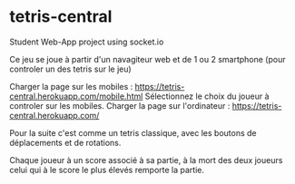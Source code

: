 # tetris-central
Student Web-App project using socket.io

Ce jeu se joue à partir d'un navagiteur web et de 1 ou 2 smartphone (pour controler un des tetris sur le jeu)

Charger la page sur les mobiles : https://tetris-central.herokuapp.com/mobile.html 
Sélectionnez le choix du joueur à controler sur les mobiles.
Charger la page sur l'ordinateur : https://tetris-central.herokuapp.com/

Pour la suite c'est comme un tetris classique, avec les boutons de déplacements et de rotations.

Chaque joueur à un score associé à sa partie, à la mort des deux joueurs celui qui à le score le plus élevés remporte la partie.



